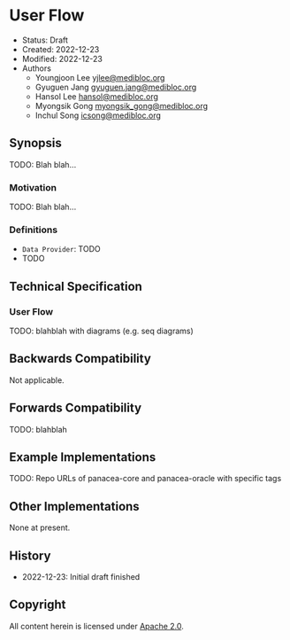 # User Flow

- Status: Draft
- Created: 2022-12-23
- Modified: 2022-12-23
- Authors
  - Youngjoon Lee <yjlee@medibloc.org>
  - Gyuguen Jang <gyuguen.jang@medibloc.org>
  - Hansol Lee <hansol@medibloc.org>
  - Myongsik Gong <myongsik_gong@medibloc.org>
  - Inchul Song <icsong@medibloc.org>


## Synopsis

TODO: Blah blah...

### Motivation

TODO: Blah blah...

### Definitions

- `Data Provider`: TODO
- TODO


## Technical Specification

### User Flow

TODO: blahblah with diagrams (e.g. seq diagrams)


## Backwards Compatibility

Not applicable.

## Forwards Compatibility

TODO: blahblah

## Example Implementations

TODO: Repo URLs of panacea-core and panacea-oracle with specific tags

## Other Implementations

None at present.

## History

- 2022-12-23: Initial draft finished

## Copyright

All content herein is licensed under [Apache 2.0](https://www.apache.org/licenses/LICENSE-2.0).